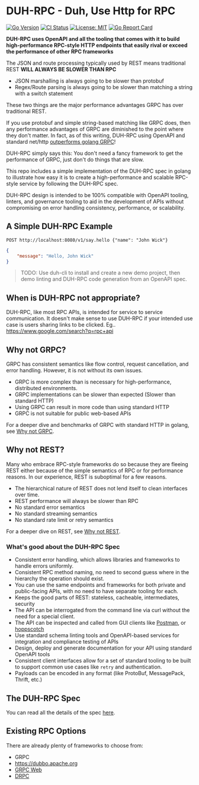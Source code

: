 # DUH-RPC - Duh, Use Http for RPC

[![Go Version](https://img.shields.io/github/go-mod/go-version/duh-rpc/duh.go)](https://golang.org/dl/)
[![CI Status](https://github.com/duh-rpc/duh.go/workflows/CI/badge.svg)](https://github.com/duh-rpc/duh.go/actions)
[![License: MIT](https://img.shields.io/badge/License-MIT-yellow.svg)](https://opensource.org/licenses/MIT)
[![Go Report Card](https://goreportcard.com/badge/github.com/duh-rpc/duh.go)](https://goreportcard.com/report/github.com/duh-rpc/duh.go)

**DUH-RPC uses OpenAPI and all the tooling that comes with it to build high-performance RPC-style HTTP endpoints
that easily rival or exceed the performance of other RPC frameworks**

The JSON and route processing typically used by REST means traditional REST **WILL ALWAYS BE SLOWER THAN RPC**
- JSON marshalling is always going to be slower than protobuf
- Regex/Route parsing is always going to be slower than matching a string with a switch statement

These two things are the major performance advantages GRPC has over traditional REST.

If you use protobuf and simple string-based matching like GRPC does, then any performance
advantages of GRPC are diminished to the point where they don't matter. In fact, as of this writing, DUH-RPC
using OpenAPI and standard net/http [outperforms golang GRPC](https://github.com/duh-rpc/duh-benchmarks.go)!

DUH-RPC simply says this: You don't need a fancy framework to get the performance of GRPC, just don't do things
that are slow. 

This repo includes a simple implementation of the DUH-RPC spec in golang to illustrate how easy it is to create a high-performance and scalable RPC-style service by following the DUH-RPC spec.

DUH-RPC design is intended to be 100% compatible with OpenAPI tooling, linters, and governance tooling to aid in the
development of APIs without compromising on error handling consistency, performance, or scalability.

## A Simple DUH-RPC Example
`POST http://localhost:8080/v1/say.hello {"name": "John Wick"}`
```json
{
    "message": "Hello, John Wick"
}
```

> TODO: Use duh-cli to install and create a new demo project, then demo linting and DUH-RPC code generation from an
OpenAPI spec.

## When is DUH-RPC not appropriate?
DUH-RPC, like most RPC APIs, is intended for service to service communication. It doesn't make sense to use
DUH-RPC if your intended use case is users sharing links to be clicked. Eg.. https://www.google.com/search?q=rpc+api

## Why not GRPC?
GRPC has consistent semantics like flow control, request cancellation, and error handling. However, it is
not without its own issues.
* GRPC is more complex than is necessary for high-performance, distributed environments.
* GRPC implementations can be slower than expected (Slower than standard HTTP)
* Using GRPC can result in more code than using standard HTTP
* GRPC is not suitable for public web-based APIs

For a deeper dive and benchmarks of GRPC with standard HTTP in golang, see [Why not GRPC](docs/why-not-grpc.md).

## Why not REST?
Many who embrace RPC-style frameworks do so because they are fleeing REST either because of the simple semantics
of RPC or for performance reasons. In our experience, REST is suboptimal for a few reasons.
* The hierarchical nature of REST does not lend itself to clean interfaces over time.
* REST performance will always be slower than RPC
* No standard error semantics
* No standard streaming semantics
* No standard rate limit or retry semantics

For a deeper dive on REST, see [Why not REST](docs/why-not-rest.md).

### What's good about the DUH-RPC Spec
* Consistent error handling, which allows libraries and frameworks to handle errors uniformly.
* Consistent RPC method naming, no need to second guess where in the hierarchy the operation should exist.
* You can use the same endpoints and frameworks for both private and public-facing APIs, with no need to have separate
  tooling for each.
* Keeps the good parts of REST: stateless, cacheable, intermediates, security
* The API can be interrogated from the command line via curl without the need for a special client.
* The API can be inspected and called from GUI clients like [Postman](https://www.postman.com/),
  or [hoppscotch](https://github.com/hoppscotch/hoppscotch)
* Use standard schema linting tools and OpenAPI-based services for integration and compliance testing of APIs
* Design, deploy and generate documentation for your API using standard OpenAPI tools
* Consistent client interfaces allow for a set of standard tooling to be built to support common use cases
  like `retry` and authentication.
* Payloads can be encoded in any format (like ProtoBuf, MessagePack, Thrift, etc.)


## The DUH-RPC Spec
You can read all the details of the spec [here](docs/spec.md).

## Existing RPC Options
There are already plenty of frameworks to choose from:
* GRPC
* https://dubbo.apache.org
* [GRPC Web](https://github.com/grpc/grpc/blob/master/doc/PROTOCOL-WEB.md)
* [DRPC](https://github.com/storj/drpc)

